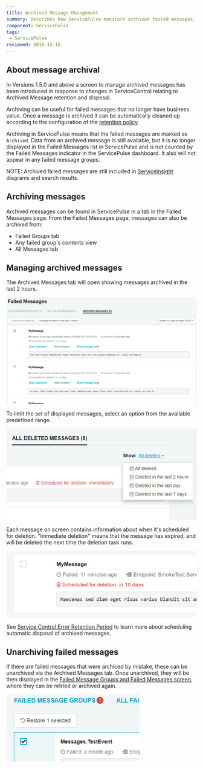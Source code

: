 ```yaml
---
title: Archived Message Management
summary: Describes how ServicePulse monitors archived failed messages, and allows unarchiving archived failed messages.
component: ServicePulse
tags:
 - ServicePulse
reviewed: 2016-12-15
---
```


## About message archival

In Versions 1.5.0 and above a screen to manage archived messages has been introduced in response to changes in ServiceControl relating to Archived Message retention and disposal.

Archiving can be useful for failed messages that no longer have business value. Once a message is archived it can be automatically cleaned up according to the configuration of the [retention policy](/servicecontrol/creating-config-file.md#data-retention-servicecontrolhourstokeepmessagesbeforeexpiring).

Archiving in ServicePulse means that the failed messages are marked as `Archived`. Data from an archived message is still available, but it is no longer displayed in the Failed Messages list in ServicePulse and is not counted by the Failed Messages indicator in the ServicePulse dashboard. It also will not appear in any failed message groups.

NOTE: Archived failed messages are still included in [ServiceInsight](/serviceinsight/) diagrams and search results.


## Archiving messages

Archived messages can be found in ServicePulse in a tab in the Failed Messages page. From the Failed Messages page, messages can also be archived from:

* Failed Groups tab
* Any failed group's contents view
* All Messages tab


## Managing archived messages

The Archived Messages tab will open showing messages archived in the last 2 hours. 

![Archived Messages Tab](images/archive.png 'width=500')

To limit the set of displayed messages, select an option from the available predefined range.

![Archive Filters](images/archive-filters.png 'width=500')

Each message on screen contains information about when it's scheduled for deletion. "Immediate deletion" means that the message has expired, and will be deleted the next time the deletion task runs. 

![Retention Countdown](images/archive-schedule.png 'width=500')

See [Service Control Error Retention Period](/servicecontrol/creating-config-file.md) to learn more about scheduling automatic disposal of archived messages.


## Unarchiving failed messages

If there are failed messages that were archiced by mistake, these can be unarchived via the Archived Messages tab. Once unarchived, they will be then displayed in the [Failed Message Groups and Failed Messages screen](intro-failed-messages.md), where they can be retried or archived again.

![Unarchive Select](images/archive-unarchive-select.png)
